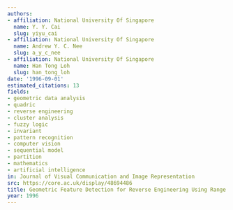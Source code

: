 ```yaml
---
authors:
- affiliation: National University Of Singapore
  name: Y. Y. Cai
  slug: yiyu_cai
- affiliation: National University Of Singapore
  name: Andrew Y. C. Nee
  slug: a_y_c_nee
- affiliation: National University Of Singapore
  name: Han Tong Loh
  slug: han_tong_loh
date: '1996-09-01'
estimated_citations: 13
fields:
- geometric data analysis
- quadric
- reverse engineering
- cluster analysis
- fuzzy logic
- invariant
- pattern recognition
- computer vision
- sequential model
- partition
- mathematics
- artificial intelligence
in: Journal of Visual Communication and Image Representation
src: https://core.ac.uk/display/48694486
title: Geometric Feature Detection for Reverse Engineering Using Range Imaging
year: 1996
---
```

